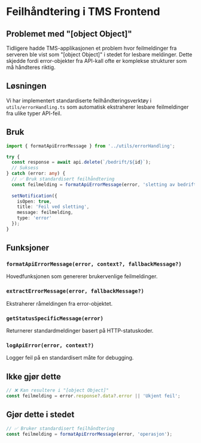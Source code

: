# Feilhåndtering i TMS Frontend

## Problemet med "[object Object]"

Tidligere hadde TMS-applikasjonen et problem hvor feilmeldinger fra serveren ble vist som "[object Object]" i stedet for lesbare meldinger. Dette skjedde fordi error-objekter fra API-kall ofte er komplekse strukturer som må håndteres riktig.

## Løsningen

Vi har implementert standardiserte feilhåndteringsverktøy i `utils/errorHandling.ts` som automatisk ekstraherer lesbare feilmeldinger fra ulike typer API-feil.

## Bruk

```typescript
import { formatApiErrorMessage } from '../utils/errorHandling';

try {
  const response = await api.delete(`/bedrift/${id}`);
  // Suksess
} catch (error: any) {
  // ✅ Bruk standardisert feilhåndtering
  const feilmelding = formatApiErrorMessage(error, 'sletting av bedrift');
  
  setNotification({
    isOpen: true,
    title: 'Feil ved sletting',
    message: feilmelding,
    type: 'error'
  });
}
```

## Funksjoner

### `formatApiErrorMessage(error, context?, fallbackMessage?)`
Hovedfunksjonen som genererer brukervenlige feilmeldinger.

### `extractErrorMessage(error, fallbackMessage?)`
Ekstraherer råmeldingen fra error-objektet.

### `getStatusSpecificMessage(error)`
Returnerer standardmeldinger basert på HTTP-statuskoder.

### `logApiError(error, context?)`
Logger feil på en standardisert måte for debugging.

## Ikke gjør dette

```typescript
// ❌ Kan resultere i "[object Object]"
const feilmelding = error.response?.data?.error || 'Ukjent feil';
```

## Gjør dette i stedet

```typescript
// ✅ Bruker standardisert feilhåndtering
const feilmelding = formatApiErrorMessage(error, 'operasjon');
``` 